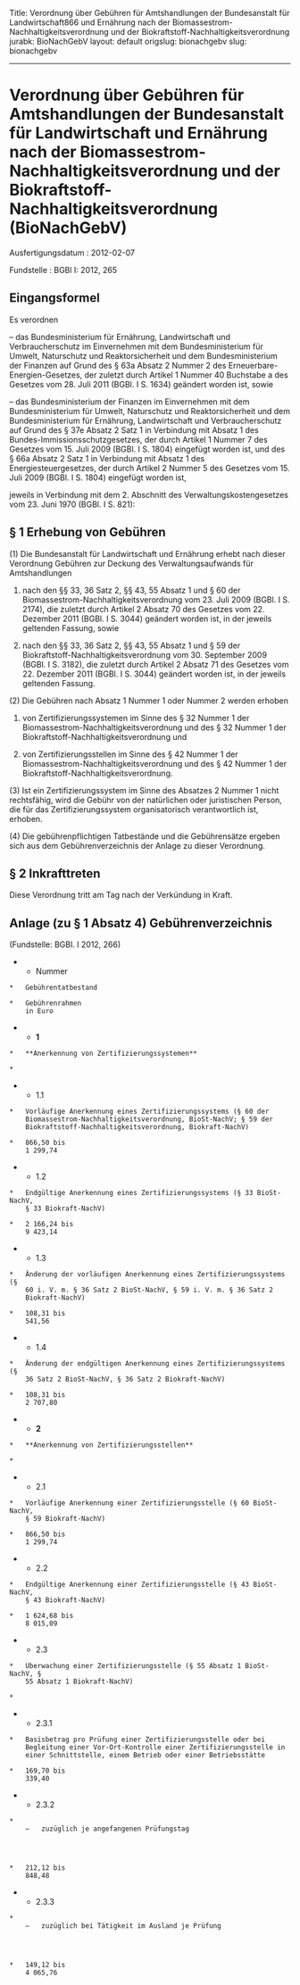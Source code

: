 Title: Verordnung über Gebühren für Amtshandlungen der Bundesanstalt für Landwirtschaft866
  und Ernährung nach der Biomassestrom-Nachhaltigkeitsverordnung und der Biokraftstoff-Nachhaltigkeitsverordnung
jurabk: BioNachGebV
layout: default
origslug: bionachgebv
slug: bionachgebv

---

# Verordnung über Gebühren für Amtshandlungen der Bundesanstalt für Landwirtschaft und Ernährung nach der Biomassestrom-Nachhaltigkeitsverordnung und der Biokraftstoff-Nachhaltigkeitsverordnung (BioNachGebV)

Ausfertigungsdatum
:   2012-02-07

Fundstelle
:   BGBl I: 2012, 265


## Eingangsformel

Es verordnen

–   das Bundesministerium für Ernährung, Landwirtschaft und
    Verbraucherschutz im Einvernehmen mit dem Bundesministerium für
    Umwelt, Naturschutz und Reaktorsicherheit und dem Bundesministerium
    der Finanzen auf Grund des § 63a Absatz 2 Nummer 2 des Erneuerbare-
    Energien-Gesetzes, der zuletzt durch Artikel 1 Nummer 40 Buchstabe a
    des Gesetzes vom 28. Juli 2011 (BGBl. I S. 1634) geändert worden ist,
    sowie


–   das Bundesministerium der Finanzen im Einvernehmen mit dem
    Bundesministerium für Umwelt, Naturschutz und Reaktorsicherheit und
    dem Bundesministerium für Ernährung, Landwirtschaft und
    Verbraucherschutz auf Grund des § 37e Absatz 2 Satz 1 in Verbindung
    mit Absatz 1 des Bundes-Immissionsschutzgesetzes, der durch Artikel 1
    Nummer 7 des Gesetzes vom 15. Juli 2009 (BGBl. I S. 1804) eingefügt
    worden ist, und des § 66a Absatz 2 Satz 1 in Verbindung mit Absatz 1
    des Energiesteuergesetzes, der durch Artikel 2 Nummer 5 des Gesetzes
    vom 15. Juli 2009 (BGBl. I S. 1804) eingefügt worden ist,



jeweils in Verbindung mit dem 2. Abschnitt des
Verwaltungskostengesetzes vom 23. Juni 1970 (BGBl. I S. 821):


## § 1 Erhebung von Gebühren

(1) Die Bundesanstalt für Landwirtschaft und Ernährung erhebt nach
dieser Verordnung Gebühren zur Deckung des Verwaltungsaufwands für
Amtshandlungen

1.  nach den §§ 33, 36 Satz 2, §§ 43, 55 Absatz 1 und § 60 der
    Biomassestrom-Nachhaltigkeitsverordnung vom 23. Juli 2009 (BGBl. I S.
    2174), die zuletzt durch Artikel 2 Absatz 70 des Gesetzes vom 22.
    Dezember 2011 (BGBl. I S. 3044) geändert worden ist, in der jeweils
    geltenden Fassung, sowie


2.  nach den §§ 33, 36 Satz 2, §§ 43, 55 Absatz 1 und § 59 der
    Biokraftstoff-Nachhaltigkeitsverordnung vom 30. September 2009 (BGBl.
    I S. 3182), die zuletzt durch Artikel 2 Absatz 71 des Gesetzes vom 22.
    Dezember 2011 (BGBl. I S. 3044) geändert worden ist, in der jeweils
    geltenden Fassung.




(2) Die Gebühren nach Absatz 1 Nummer 1 oder Nummer 2 werden erhoben

1.  von Zertifizierungssystemen im Sinne des § 32 Nummer 1 der
    Biomassestrom-Nachhaltigkeitsverordnung und des § 32 Nummer 1 der
    Biokraftstoff-Nachhaltigkeitsverordnung und


2.  von Zertifizierungsstellen im Sinne des § 42 Nummer 1 der
    Biomassestrom-Nachhaltigkeitsverordnung und des § 42 Nummer 1 der
    Biokraftstoff-Nachhaltigkeitsverordnung.




(3) Ist ein Zertifizierungssystem im Sinne des Absatzes 2 Nummer 1
nicht rechtsfähig, wird die Gebühr von der natürlichen oder
juristischen Person, die für das Zertifizierungssystem organisatorisch
verantwortlich ist, erhoben.

(4) Die gebührenpflichtigen Tatbestände und die Gebührensätze ergeben
sich aus dem Gebührenverzeichnis der Anlage zu dieser Verordnung.


## § 2 Inkrafttreten

Diese Verordnung tritt am Tag nach der Verkündung in Kraft.


## Anlage (zu § 1 Absatz 4) Gebührenverzeichnis

(Fundstelle: BGBl. I 2012, 266)


*    *   Nummer

    *   Gebührentatbestand

    *   Gebührenrahmen
        in Euro


*    *   **1**

    *   **Anerkennung von Zertifizierungssystemen**

    *

*    *   1.1

    *   Vorläufige Anerkennung eines Zertifizierungssystems (§ 60 der
        Biomassestrom-Nachhaltigkeitsverordnung, BioSt-NachV; § 59 der
        Biokraftstoff-Nachhaltigkeitsverordnung, Biokraft-NachV)

    *   866,50 bis
        1 299,74


*    *   1.2

    *   Endgültige Anerkennung eines Zertifizierungssystems (§ 33 BioSt-NachV,
        § 33 Biokraft-NachV)

    *   2 166,24 bis
        9 423,14


*    *   1.3

    *   Änderung der vorläufigen Anerkennung eines Zertifizierungssystems (§
        60 i. V. m. § 36 Satz 2 BioSt-NachV, § 59 i. V. m. § 36 Satz 2
        Biokraft-NachV)

    *   108,31 bis
        541,56


*    *   1.4

    *   Änderung der endgültigen Anerkennung eines Zertifizierungssystems (§
        36 Satz 2 BioSt-NachV, § 36 Satz 2 Biokraft-NachV)

    *   108,31 bis
        2 707,80


*    *   **2**

    *   **Anerkennung von Zertifizierungsstellen**

    *

*    *   2.1

    *   Vorläufige Anerkennung einer Zertifizierungsstelle (§ 60 BioSt-NachV,
        § 59 Biokraft-NachV)

    *   866,50 bis
        1 299,74


*    *   2.2

    *   Endgültige Anerkennung einer Zertifizierungsstelle (§ 43 BioSt-NachV,
        § 43 Biokraft-NachV)

    *   1 624,68 bis
        8 015,09


*    *   2.3

    *   Überwachung einer Zertifizierungsstelle (§ 55 Absatz 1 BioSt-NachV, §
        55 Absatz 1 Biokraft-NachV)

    *

*    *   2.3.1

    *   Basisbetrag pro Prüfung einer Zertifizierungsstelle oder bei
        Begleitung einer Vor-Ort-Kontrolle einer Zertifizierungsstelle in
        einer Schnittstelle, einem Betrieb oder einer Betriebsstätte

    *   169,70 bis
        339,40


*    *   2.3.2

    *
        –   zuzüglich je angefangenen Prüfungstag




    *   212,12 bis
        848,48


*    *   2.3.3

    *
        –   zuzüglich bei Tätigkeit im Ausland je Prüfung




    *   149,12 bis
        4 065,76




